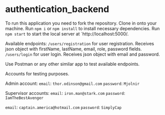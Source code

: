 # authentication_backend

To run this application you need to fork the repository.
Clone in onto your machine.
Run `npm i` or `npm install` to install necessary dependencies.
Run `npm start` to start the local server at `http://localhost:5000/.

Available endpoints:
`/users/registration` for user registration. Receives json object with firstName, lastName, email, role, password fields.
`/users/login` for user login. Receives json object with email and password.

Use Postman or any other similar app to test available endpoints.

Accounts for testing purposes.

Admin account:
`email`: `thor.odinson@gmail.com`
`password`: `Mjolnir`

Supervisor accounts:
`email`: `iron.man@stark.com`
`password`: `IamTheBestAvenger`

`email`: `captain.america@hotmail.com`
`password`: `SimplyCap`

